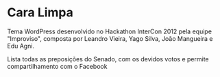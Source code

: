 Cara Limpa
=============

Tema WordPress desenvolvido no Hackathon InterCon 2012 pela equipe "Improviso", composta por Leandro Vieira, Yago Silva, João Mangueira e Edu Agni.

Lista todas as preposições do Senado, com os devidos votos e permite compartilhamento com o Facebook
